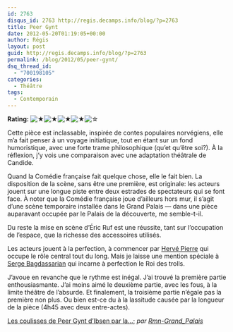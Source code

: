 ```yaml
---
id: 2763
disqus_id: 2763 http://regis.decamps.info/blog/?p=2763
title: Peer Gynt
date: 2012-05-20T01:19:05+00:00
author: Régis
layout: post
guid: http://regis.decamps.info/blog/?p=2763
permalink: /blog/2012/05/peer-gynt/
dsq_thread_id:
  - "700198105"
categories:
  - Théâtre
tags:
  - Contemporain
---
```

**Rating:** ![&#9733;](http://regis.decamps.info/blog/wp-content/plugins/xavins-review-ratings/default/star.png "4/5")![&#9733;](http://regis.decamps.info/blog/wp-content/plugins/xavins-review-ratings/default/star.png "4/5")![&#9733;](http://regis.decamps.info/blog/wp-content/plugins/xavins-review-ratings/default/star.png "4/5")![&#9733;](http://regis.decamps.info/blog/wp-content/plugins/xavins-review-ratings/default/star.png "4/5")![&#9734;](http://regis.decamps.info/blog/wp-content/plugins/xavins-review-ratings/default/blank_star.png "4/5") 


  
Cette pièce est inclassable, inspirée de contes populaires norvégiens, elle m’a fait penser à un voyage initiatique, tout en étant sur un fond humoristique, avec une forte trame philosophique (qu’et qu’être soi?). À la réflexion, j’y vois une comparaison avec une adaptation théâtrale de Candide.

Quand la Comédie française fait quelque chose, elle le fait bien. <!--more-->La disposition de la scène, sans être une première, est originale: les acteurs jouent sur une longue piste entre deux estrades de spectateurs qui se font face. À noter que la Comédie française joue d’ailleurs hors mur, il s’agit d’une scène temporaire installée dans le Grand Palais — dans une pièce auparavant occupée par le Palais de la découverte, me semble-t-il.

Du reste la mise en scène d’Éric Ruf est une réussite, tant sur l’occupation de l’espace, que la richesse des accessoires utilisés.

Les acteurs jouent à la perfection, à commencer par [Hervé Pierre](http://www.comedie-francaise.fr/comedien.php?id=512&idcom=1203) qui occupe le rôle central tout du long. Mais je laisse une mention spéciale à [Serge Bagdassarian](http://www.comedie-francaise.fr/comedien.php?id=512&idcom=1202) qui incarne à perfection le Roi des trolls.

J’avoue en revanche que le rythme est inégal. J’ai trouvé la première partie enthousiasmante. J’ai moins aimé le deuxième partie, avec les fous, à la limite théâtre de l’absurde. Et finalement, la troisième partie n’égale pas la première non plus. Ou bien est-ce du à la lassitude causée par la longueur de la pièce (4h45 avec deux entre-actes).

  
<a href="http://www.dailymotion.com/video/xqr661_les-coulisses-de-peer-gynt-d-ibsen-par-la-comedie-francaise_creation" target="_blank">Les coulisses de Peer Gynt d’Ibsen par la…;</a> _par <a href="http://www.dailymotion.com/Rmn-Grand_Palais" target="_blank">Rmn-Grand_Palais</a>_
